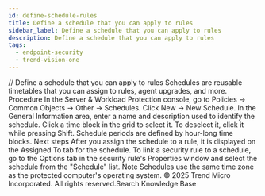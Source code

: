 ```yaml
---
id: define-schedule-rules
title: Define a schedule that you can apply to rules
sidebar_label: Define a schedule that you can apply to rules
description: Define a schedule that you can apply to rules
tags:
  - endpoint-security
  - trend-vision-one
---
```


/*<![CDATA[*/ $('#title').html($('meta[name=map-description]').attr('content')); /*]]>*/ Define a schedule that you can apply to rules Schedules are reusable timetables that you can assign to rules, agent upgrades, and more. Procedure In the Server & Workload Protection console, go to Policies → Common Objects → Other → Schedules. Click New → New Schedule. In the General Information area, enter a name and description used to identify the schedule. Click a time block in the grid to select it. To deselect it, click it while pressing Shift. Schedule periods are defined by hour-long time blocks. Next steps After you assign the schedule to a rule, it is displayed on the Assigned To tab for the schedule. To link a security rule to a schedule, go to the Options tab in the security rule's Properties window and select the schedule from the "Schedule" list. Note Schedules use the same time zone as the protected computer's operating system. © 2025 Trend Micro Incorporated. All rights reserved.Search Knowledge Base